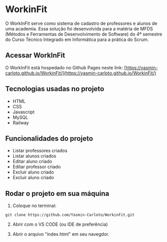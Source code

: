 # WorkinFit

O WorkInFit serve como sistema de cadastro de professores e alunos de uma academia. Essa solução foi desenvolvida para a matéria de MFDS (Métodos e Ferramentas de Desenvolvimento de Software) do 4º semestre do Curso Técnico Integrado em Informática para a prática do Scrum.

## Acessar WorkInFit
O WorkInFit está hospedado no Github Pages neste link: [https://yasmin-carloto.github.io/WorkinFit/](https://yasmin-carloto.github.io/WorkinFit/)

## Tecnologias usadas no projeto
* HTML 
* CSS
* Javascript
* MySQL
* Railway

## Funcionalidades do projeto
* Listar professores criados
* Listar alunos criados
* Editar aluno criado
* Editar professor criado
* Excluir aluno criado
* Excluir aluno criado

## Rodar o projeto em sua máquina

1. Coloque no terminal:
```
git clone https://github.com/Yasmin-Carloto/WorkinFit.git
```

2. Abrir com o VS CODE (ou IDE de preferência)

3. Abrir o arquivo "index.html" em seu navegdor.
